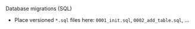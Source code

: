 Database migrations (SQL)

- Place versioned `*.sql` files here: `0001_init.sql`, `0002_add_table.sql`, ...

